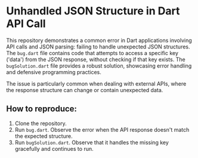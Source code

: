 # Unhandled JSON Structure in Dart API Call

This repository demonstrates a common error in Dart applications involving API calls and JSON parsing: failing to handle unexpected JSON structures.  The `bug.dart` file contains code that attempts to access a specific key ('data') from the JSON response, without checking if that key exists.  The `bugSolution.dart` file provides a robust solution, showcasing error handling and defensive programming practices.

The issue is particularly common when dealing with external APIs, where the response structure can change or contain unexpected data.

## How to reproduce:
1. Clone the repository.
2. Run `bug.dart`.  Observe the error when the API response doesn't match the expected structure.
3. Run `bugSolution.dart`. Observe that it handles the missing key gracefully and continues to run.